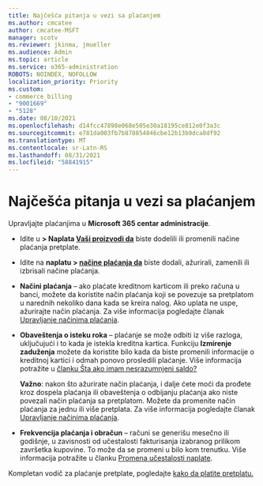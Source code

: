 ```yaml
---
title: Najčešća pitanja u vezi sa plaćanjem
ms.author: cmcatee
author: cmcatee-MSFT
manager: scotv
ms.reviewer: jkinma, jmueller
ms.audience: Admin
ms.topic: article
ms.service: o365-administration
ROBOTS: NOINDEX, NOFOLLOW
localization_priority: Priority
ms.custom:
- commerce_billing
- "9001669"
- "5128"
ms.date: 08/10/2021
ms.openlocfilehash: d14fcc47898e068e505e30a18195ce812e0f3a3c
ms.sourcegitcommit: e781da003fb7b878854846cbe12b13b9dca8df92
ms.translationtype: MT
ms.contentlocale: sr-Latn-RS
ms.lasthandoff: 08/31/2021
ms.locfileid: "58841915"
---
```

# <a name="payment-faq"></a>Najčešća pitanja u vezi sa plaćanjem

Upravljajte plaćanjima u **Microsoft 365 centar administracije**.

- Idite u **> Naplata [Vaši proizvodi da](https://go.microsoft.com/fwlink/p/?linkid=842054)** biste dodelili ili promenili načine plaćanja pretplate.
- Idite na **naplatu > [načine plaćanja da](https://go.microsoft.com/fwlink/p/?linkid=2018806)** biste dodali, ažurirali, zamenili ili izbrisali načine plaćanja.

- **Načini plaćanja** – ako plaćate kreditnom karticom ili preko računa u banci, možete da koristite način plaćanja koji se povezuje sa pretplatom u narednih nekoliko dana kada se kreira nalog. Ako uplata ne uspe, ažurirajte način plaćanja. Za više informacija pogledajte članak [Upravljanje načinima plaćanja](https://docs.microsoft.com/microsoft-365/commerce/billing-and-payments/manage-payment-methods).

- **Obaveštenja o isteku roka** – plaćanje se može odbiti iz više razloga, uključujući i to kada je istekla kreditna kartica. Funkciju **Izmirenje zaduženja** možete da koristite bilo kada da biste promenili informacije o kreditnoj kartici i odmah ponovo prosledili plaćanje. Više informacija potražite u [članku Šta ako imam nesrazumnjeni saldo?](https://docs.microsoft.com/microsoft-365/commerce/billing-and-payments/pay-for-your-subscription#what-if-i-have-an-outstanding-balance)

    **Važno**: nakon što ažurirate način plaćanja, i dalje ćete moći da prođete kroz dospela plaćanja ili obaveštenja o odbijanju plaćanja ako niste povezali način plaćanja sa pretplatom. Možete da promenite način plaćanja za jednu ili više pretplata. Za više informacija pogledajte članak [Upravljanje načinima plaćanja](https://docs.microsoft.com/microsoft-365/commerce/billing-and-payments/manage-payment-methods).

- **Frekvencija plaćanja i obračun** – računi se generišu mesečno ili godišnje, u zavisnosti od učestalosti fakturisanja izabranog prilikom završetka kupovine. To može da se promeni u bilo kom trenutku. Više informacija potražite u članku [Promena učestalosti naplate](https://docs.microsoft.com/microsoft-365/commerce/billing-and-payments/change-payment-frequency).

Kompletan vodič za plaćanje pretplate, pogledajte [kako da platite pretplatu.](https://docs.microsoft.com/microsoft-365/commerce/billing-and-payments/pay-for-your-subscription)
